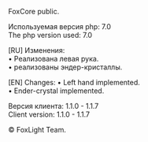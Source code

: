 FoxCore public.

Используемая версия php: 7.0	
The php version used: 7.0	
 
[RU] Изменения:			
• Реализована левая рука.			
• реализованы эндер-кристаллы.			

[EN] Changes:
• Left hand implemented.	
• Ender-crystal implemented.

Версия клиента: 1.1.0 - 1.1.7		
Client version: 1.1.0 - 1.1.7		

© FoxLight Team.			
